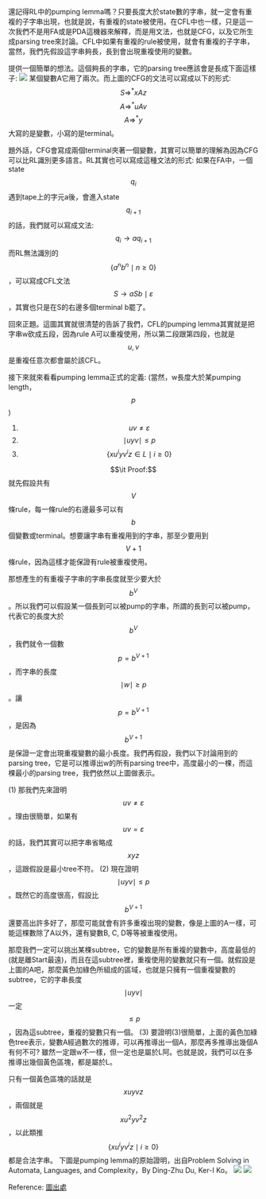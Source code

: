 還記得RL中的pumping lemma嗎？只要長度大於state數的字串，就一定會有重複的子字串出現，也就是說，有重複的state被使用。在CFL中也一樣，只是這一次我們不是用FA或是PDA這機器來解釋，而是用文法，也就是CFG，以及它所生成parsing tree來討論。CFL中如果有重複的rule被使用，就會有重複的子字串，當然，我們先假設這字串夠長，長到會出現重複使用的變數。

提供一個簡單的想法。這個夠長的字串，它的parsing tree應該會是長成下面這樣子:
![](https://i.imgur.com/p6oYKYz.png)
某個變數A它用了兩次。而上圖的CFG的文法可以寫成以下的形式:
$$S \Rightarrow^* xAz$$
$$A \Rightarrow^* uAv$$
$$A \Rightarrow^* y$$
大寫的是變數，小寫的是terminal。

題外話，CFG會寫成兩個terminal夾著一個變數，其實可以簡單的理解為因為CFG可以比RL識別更多語言。RL其實也可以寫成這種文法的形式: 如果在FA中，一個state $$q_i$$遇到tape上的字元a後，會進入state $$q_{i+1}$$的話，我們就可以寫成文法:
$$q_i \rightarrow aq_{i+1}$$
而RL無法識別的$$\{a^nb^n \mid n \geq 0\}$$，可以寫成CFL文法
$$S \rightarrow aSb \mid \varepsilon$$，其實也只是在S的右邊多個terminal b罷了。

回來正題。這圖其實就很清楚的告訴了我們，CFL的pumping lemma其實就是把字串w砍成五段，因為rule A可以重複使用，所以第二段跟第四段，也就是$$u,v$$是重複任意次都會屬於該CFL。

接下來就來看看pumping lemma正式的定義:
(當然，w長度大於某pumping length，$$p$$)
1. $$uv \neq \varepsilon$$
2. $$\mid uyv\mid \leq p$$
3. $$\{xu^iyv^iz \in L \mid i \geq 0\}$$

$$\it Proof:$$
就先假設共有$$V$$條rule，每一條rule的右邊最多可以有$$b$$個變數或terminal。想要讓字串有重複用到的字串，那至少要用到$$V+1$$條rule，因為這樣才能保證有rule被重複使用。

那想產生的有重複子字串的字串長度就至少要大於$$b^{V}$$。所以我們可以假設某一個長到可以被pump的字串，所謂的長到可以被pump，代表它的長度大於$$b^{V}$$，我們就令一個數$$p = b^{V+1}$$，而字串的長度$$\mid w \mid \geq p$$。讓$$p = b^{V+1}$$，是因為$$b^{V+1}$$是保證一定會出現重複變數的最小長度。我們再假設，我們以下討論用到的parsing tree，它是可以推導出w的所有parsing tree中，高度最小的一棵，而這棵最小的parsing tree，我們依然以上圖做表示。

(1)
那我們先來證明$$uv \neq \varepsilon$$。理由很簡單，如果有$$uv = \varepsilon$$的話，我們其實可以把字串省略成$$xyz$$，這跟假設是最小tree不符。
(2)
現在證明$$\mid uyv\mid \leq p$$。既然它的高度很高，假設比$$b^{V+1}$$還要高出許多好了，那麼可能就會有許多重複出現的變數，像是上圖的A一樣，可能這棵數除了A以外，還有變數B, C, D等等被重複使用。

那麼我們一定可以挑出某棵subtree，它的變數是所有重複的變數中，高度最低的(就是離Start最遠)，而且在這subtree裡，重複使用的變數就只有一個。就假設是上圖的A吧，那麼黃色加綠色所組成的區域，也就是只擁有一個重複變數的subtree，它的字串長度$$\mid uyv\mid$$一定$$ \leq p$$，因為這subtree，重複的變數只有一個。
(3)
要證明(3)很簡單，上面的黃色加綠色tree表示，變數A經過數次的推導，可以再推導出一個A，那麼再多推導出幾個A有何不可? 雖然一定跟w不一樣，但一定也是屬於L阿。也就是說，我們可以在多推導出幾個黃色區塊，都是屬於L。

只有一個黃色區塊的話就是$$xuyvz$$，兩個就是$$xu^2yv^2z$$，以此類推$$\{xu^iyv^iz \mid i \geq 0\}$$都是合法字串。
下圖是pumping lemma的原始證明，出自Problem Solving in Automata, Languages, and Complexity，By Ding-Zhu Du, Ker-I Ko。
![](https://i.imgur.com/Z8CzdAi.png)
![](https://i.imgur.com/XE8bGmr.png)


Reference:
[圖出處](http://web.cecs.pdx.edu/~sheard/course/CS581/notes/ContextFreePumpingLemma.pdf)
